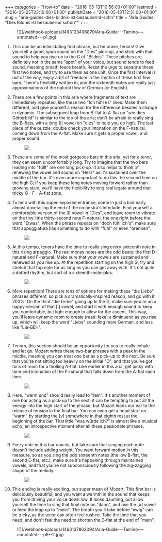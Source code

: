 +++
categories = "How-to"
date = "2016-05-13T10:56:00+01:00"
lastmod = "2016-05-25T23:10:00+01:00"
publishDate = "2016-05-13T12:31:00+01:00"
slug = "aria-guides-dies-bildnis-ist-bezaubernd-schn"
title = "Aria Guides: &quot;Dies Bildnis ist bezaubernd schön&quot;"
+++

<figure data-type="image">![](/webhook-uploads/1463133406870/Aria-Guide---Tamino---annotated---p1.jpg)
</figure>

1. This can be an intimidating first phrase, but be brave, tenors! Give yourself a good, spun sound on the "Dies" pick-up, and stick with that sound to help you rise up to the G of "Bildnis". These pitches are definitely not in the same "spot" of your voice, but sound tends to feed sound, meaning breath feeds breath. Resist the urge to separate these first two notes, and try to use them as one unit. Once the first interval is out of the way, enjoy a bit of freedom in the rhythm of these first few bars. There's flexibility written in, and the sixteenth notes are really just approximations of the natural flow of German (or English).

2. There are a few points in this aria where fragments of text are immediately repeated, like these two "Ich fühl es" lines. Make them different, and give yourself a reason for the difference besides a change in dynamic. The subsequent leap from B-flat to A-flat on "wie dies Götterbild" is similar to the top of the aria; don't be afraid to really sing the B-flats, with a long [i] vowel on "dies" to help you up high. The last piece of the puzzle: double check your intonation on the F-natural, coming down from the A-flat. Make sure it gets a proper vowel, and proper sound.<figure data-type="image">![](/webhook-uploads/1463133415637/Aria-Guide---Tamino---annotated---p2.jpg)
</figure>

3. These are some of the most gorgeous bars in this aria, yet for a tenor, they can seem uncomfortably long. Try to imagine that the two bars leading into "füllt" are one long pick-up. It also helps to think of renewing the vowel and sound on "Herz" as it's sustained over the middle of the bar. It's even more important to do this the second time on the high G; if you keep these long notes moving forward rather than growing stale, you'll have the flexibility to sing real legato around that tricky G - F - A-flat zone. 

4. To help with this super-exposed entrance, come in just a hair early, almost dovetailing the end of the orchestra's interlude. Find yourself a comfortable version of the [i] vowel in "Dies", and leave room to vibrate on the tiny little thirty-second note F-natural, the one right before the word "Etwas". When the phrase repeats on "doch fühl ich's", make sure that appoggiatura has something to do with "fühl" or even "brennen".<figure data-type="image">![](/webhook-uploads/1463133425087/Aria-Guide---Tamino---annotated---p3.jpg)
</figure>

5. At this tempo, tenors have the time to really sing every sixteenth note in this rising arpeggio. The real money notes are the odd beats: the first D-natural and F-natural. Make sure that your vowels are sustained and renewed as you rise up. At the repetition starting on the high G, try and stretch that top note for as long as you can get away with. It's not quite a dotted rhythm, but sort of a sixteenth-note-plus.<figure data-type="image">![](/webhook-uploads/1463133441818/Aria-Guide---Tamino---annotated---p4.jpg)
</figure>

6. More repetition! There are tons of options for making these "die Liebe" phrases different, so pick a dramatically-inspired reason, and go with it 200%. On the third "die Liebe" going up to the G, make sure you're on a happy version of that [i] vowel, and start it with enough sound to keep you comfortable, but light enough to allow for the ascent. This way, you'll leave dynamic room to create (read: fake) a diminueno as you rise up, which will keep the word "Liebe" sounding more German, and less like "Lie-BEH".<figure data-type="image">![](/webhook-uploads/1463133454199/Aria-Guide---Tamino---annotated---p5.jpg)
</figure>

7. Tenors, this section should be an opportunity for you to really exhale and let go. Mozart writes these two-bar phrases with a peak in the middle, meaning you can treat one bar as a pick-up to the next. Be sure that you're not sitting too heavily on the initial "O", and that you've got tons of room for a thrilling A-flat. Like earlier in this aria, get picky with tone and intonation of the F-natural that falls down from the A-flat each time.<figure data-type="image">![](/webhook-uploads/1463133467571/Aria-Guide---Tamino---annotated---p6.jpg)
</figure>

8. Here, "warm und" should really lead to "rein". It's another moment of one bar acting as a pick-up to the next; it can be tempting to put all the energy into the high start of the phrase, but Mozart leads our ear to the release of tension in the final bar. You can even get a head start on "warm" by starting the [v] somewhere in that eighth rest at the beginning of the bar. That little "was würde ich?" is almost like a musical echo, an introspective moment after all these passionate phrases.<figure data-type="image">![](/webhook-uploads/1463133476618/Aria-Guide---Tamino---annotated---p7.jpg)
</figure>

9. Every note in this bar counts, but take care that singing each note doesn't include adding weight. You want forward motion in this measure, so as you sing the odd sixteenth notes (the low B-flat, the second E-flat, etc.), make sure it's happening through maintained vowels, and that you're not subconsciously following the zig-zagging shape of the melody.<figure data-type="image">![](/webhook-uploads/1463133489435/Aria-Guide---Tamino---annotated---p8.jpg)
</figure>

10. This ending is really exciting, but super mean of Mozart. This first bar is deliciously beautiful, and you want a warmth in the sound that keeps you from driving your voice down low. It looks daunting, but allow yourself the time to sing that final note on "dann", and use the [a] vowel to feed the leap up to "mein". The breath you'll take before "ewig" can be tricky, as the tenor can often feel rushed. Take the time that you need, and don't feel the need to shorten the E-flat at the end of "mein".

<figure data-type="image">![](/webhook-uploads/1463137802094/Aria-Guide---Tamino---annotated---p9--2.jpg)
</figure>
